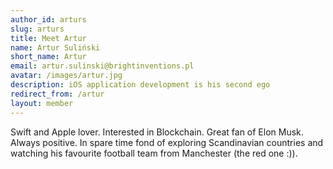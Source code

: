 ```yaml
---
author_id: arturs
slug: arturs
title: Meet Artur
name: Artur Suliński
short_name: Artur
email: artur.sulinski@brightinventions.pl
avatar: /images/artur.jpg
description: iOS application development is his second ego
redirect_from: /artur
layout: member
---
```


Swift and Apple lover. Interested in Blockchain. Great fan of Elon Musk. Always positive. In spare time fond of exploring Scandinavian countries and watching his favourite football team from Manchester (the red one :)).
